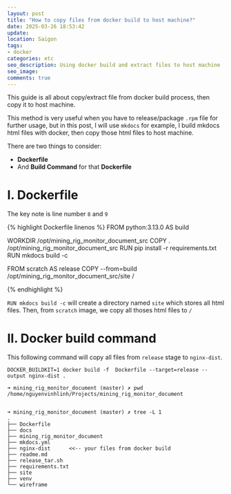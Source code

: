 ```yaml
---
layout: post
title: "How to copy files from docker build to host machine?"
date: 2025-03-26 18:53:42
update:
location: Saigon
tags:
- docker
categories: etc
seo_description: Using docker build and extract files to host machine
seo_image:
comments: true
---
```

This guide is all about copy/extract file from docker build process, then copy it to host machine.

This method is very useful when you have to release/package `.rpm` file for further usage, but in this post,
I will use `mkdocs` for example, I build mkdocs html files with docker, then copy those html files to host
machine.

There are two things to consider:
- **Dockerfile**
- And **Build Command** for that **Dockerfile**

# I. Dockerfile
The key note is line number `8` and `9`

{% highlight Dockerfile linenos %}
FROM python:3.13.0 AS build

WORKDIR /opt/mining_rig_monitor_document_src
COPY . /opt/mining_rig_monitor_document_src
RUN pip install -r requirements.txt
RUN mkdocs build -c

FROM scratch AS release
COPY --from=build /opt/mining_rig_monitor_document_src/site /

{% endhighlight %}

`RUN mkdocs build -c` will create a directory named `site` which stores all html files. Then, from `scratch` image, we copy all thoses  html files to `/`

# II. Docker build command
This following command will copy all files from `release` stage to `nginx-dist`.

```shell
DOCKER_BUILDKIT=1 docker build -f  Dockerfile --target=release --output nginx-dist .
```

```text
➜ mining_rig_monitor_document (master) ✗ pwd
/home/nguyenvinhlinh/Projects/mining_rig_monitor_document


➜ mining_rig_monitor_document (master) ✗ tree -L 1
.
├── Dockerfile
├── docs
├── mining_rig_monitor_document
├── mkdocs.yml
├── nginx-dist      <<-- your files from docker build
├── readme.md
├── release_tar.sh
├── requirements.txt
├── site
├── venv
└── wireframe

```
